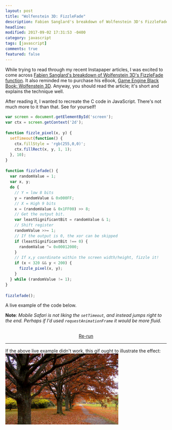 ```yaml
---
layout: post
title: "Wolfenstein 3D: FizzleFade"
description: Fabien Sanglard's breakdown of Wolfenstein 3D's FizzleFade, in JavaScript.
headline:
modified: 2017-09-02 17:31:53 -0400
category: javascript
tags: [javascript]
comments: true
featured: false
---
```


While trying to read through my recent Instapaper articles, I was excited to come across [Fabien Sanglard's breakdown of Wolfenstein 3D's FizzleFade function](http://fabiensanglard.net/fizzlefade/index.php). It also reminded me to purchase his eBook, [Game Engine Black Book: Wolfenstein 3D](https://play.google.com/store/books/details/Fabien_Sanglard_Game_Engine_Black_Book?id=Lq4yDwAAQBAJ). Anyway, you should read the article; it's short and explains the technique well.

After reading it, I wanted to recreate the C code in JavaScript. There's not much more to it than that. See for yourself!

```javascript
var screen = document.getElementById('screen');
var ctx = screen.getContext('2d');

function fizzle_pixel(x, y) {
  setTimeout(function() {
    ctx.fillStyle = 'rgb(255,0,0)';
    ctx.fillRect(x, y, 1, 1);
  }, 10);
}

function fizzlefade() {
  var randomValue = 1;
  var x, y;
  do {
    // Y = low 8 bits
    y = randomValue & 0x000FF;
    // X = High 9 bits
    x = (randomValue & 0x1FF00) >> 8;
    // Get the output bit.
    var leastSignificantBit = randomValue & 1;
    // Shift register
    randomValue >>= 1;
    // If the output is 0, the xor can be skipped
    if (leastSignificantBit !== 0) {
      randomValue ^= 0x00012000;
    }
    // If x,y coordinate within the screen width/height, fizzle it!
    if (x < 320 && y < 200) {
      fizzle_pixel(x, y);
    }
  } while (randomValue != 1);
}

fizzlefade();
```

A live example of the code below.

**Note**: *Mobile Safari is not liking the `setTimeout`, and instead jumps right to the end. Perhaps if I'd used `requestAnimationFrame` it would be more fluid.*

<style>
canvas {
  background-color: #000;
  background-image: url(http://lorempixel.com/800/600);
  background-repeat: no-repeat;
  background-size: cover;
  width: 70%;
}
#fizzle-example {
  text-align: center;  
}
</style>
<div id="fizzle-example">
  <canvas id="screen" width="320" height="200"></canvas>
  <br/>
  <a id="rerun" href="javascript:void(0);">Re-run</a>
</div>

<hr/>

If the above live example didn't work, this gif ought to illustrate the effect:
<img src="/images/fizzle-fade/fizzlefade.gif" width="70%" alt="fizzlefade" />

<script>
window.onload = function(){
  var screen = document.getElementById('screen');
  var height = screen.height;
  var width = screen.width;
  var ctx = screen.getContext('2d');
  var $rerun = document.getElementById('rerun');
  $rerun.addEventListener('click', function(){
    fizzlefade();
  })

  function fizzle_pixel(x, y) {
    setTimeout(function() {
      ctx.fillStyle = 'rgb(255,0,0)';
      ctx.fillRect(x, y, 1, 1);
    }, 10);
  }

  function fizzlefade() {
    ctx.clearRect(0,0, width,height);
    var randomValue = 1;
    var x, y;
    do {
      // Y = low 8 bits
      y = randomValue & 0x000FF;
      // X = High 9 bits
      x = (randomValue & 0x1FF00) >> 8;
      // Get the output bit.
      var leastSignificantBit = randomValue & 1;
      // Shift register
      randomValue >>= 1;
      // If the output is 0, the xor can be skipped
      if (leastSignificantBit !== 0) {
        randomValue ^= 0x00012000;
      }
      // If x,y coordinate within the screen width/height, fizzle it!
      if (x < width && y < height) {
        fizzle_pixel(x, y);
      }
    } while (randomValue != 1);
  }

  fizzlefade();
}
</script>
